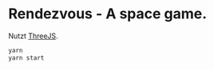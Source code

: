 # Rendezvous - A space game.

Nutzt [ThreeJS](https://threejs.org/).

````bash
yarn
yarn start
````
